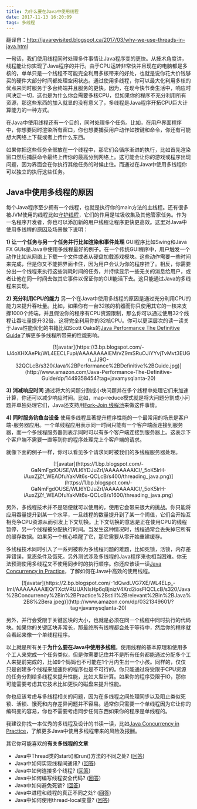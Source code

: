 ```yaml
---
title: 为什么要在Java中使用线程
date: 2017-11-13 16:20:09
tags: 多线程
---
```

翻译自：http://javarevisited.blogspot.ca/2017/03/why-we-use-threads-in-java.html

一句话，我们使用线程同时处理多件事情让Java程序变的更快。从技术角度讲，线程能让你实现了Java程序的并行。由于CPU运转非常快并且现在的电脑都是多核的，单单只是一个线程不可能完全利用多核带来的好处，也就是说你花大价钱够买的硬件大部分时间都处理空闲状态。通过使用多线程，你可以最大化利用多核的优点来同时服务于多台终端并且服务的更快。因为，在现今快节奏生活中，响应时间决定一切，这也是为什么你会需要多核CPU，但如果你的程序不充分利用所有资源，那这些东西的加入就显的没有意义了，多线程是Java程序开拓CPU巨大计算能力的一种方式。

在Java中使用线程还有一个目的，同时处理多个任务。比如，在用户界面程序中，你想要同时渲染所有窗口，你也想要捕获用户动作如按键和命令，你还有可能想大网络上下载或者上传什么东西。

如果你把这些任务全部放在一个线程中，那它们会循序渐进的执行，比如首先渲染窗口然后捕获命令最终上传你的最高分到网络上。这可能会让你的游戏或程序出现问题，因为界面会在你执行其他任务的时候止住。而通过在Java中使用多线程你可以独立的执行这些任务。

## Java中使用多线程的原因

每个Java程序至少拥有一个线程，也就是执行你的main方法的主线程。还有很多被JVM使用的线程比如[守护线程](http://www.java67.com/2016/06/difference-between-daemon-vs-user-thread-in-java.html)，它们的作用是垃圾收集及其他管家任务。作为一名程序开发者，你也可以添加新的用户线程让程序更快更高效。这里对Java中使用多线程的原因及场景做下说明：

**1) 让一个任务与另一个任务并行比如渲染和事件处理**
GUI程序比如Swing和Java FX GUIs是Java中使用多线程最好的例子。在一个传统GUI程序中，用户触发一个动作比如从网络上下载一个文件或者从硬盘加载游戏模块。这些动作需要一些时间来完成，但是你又不能把界面卡住，因为用户会认为你的程序挂了。相反，你需要分出一个线程来执行这些消耗时间的任务，并持续显示一些无关的消息给用户，或者让他在同一时间去做其它事件以保证你的GUI能活下去。这只能通过Java的多线程来实现。

**2) 充分利用CPU的能力**
另一个在Java中使用多线程的原因是通过充分利用CPU的能力来提升吞吐量。比如，如果你有一台32核的机器而你只使用其它的一核来支撑1000个终端，并且假设你的程序有CPU资源限制，那么你可以通过使用32个线程让吞吐量提升32倍，这将完全利用你的32核CPU。你可以更深层次的读一读关于Java性能优化的书籍比如Scott Oaks的[Java Performance The Definitive Guide](http://www.amazon.com/Java-Performance-The-Definitive-Guide/dp/1449358454?tag=javamysqlanta-20)了解更多多线程所带来的性能影响。

<div align=center>[![avatar](https://3.bp.blogspot.com/-lJ4oXHXAePk/WL4EECLFupI/AAAAAAAAIEM/vZ9mSRuOJiYYvjTvMvt3EUGn_JJ9O-32QCLcB/s320/Java%2BPerformance%2BDefinitive%2BGuide.jpg)](http://www.amazon.com/Java-Performance-The-Definitive-Guide/dp/1449358454?tag=javamysqlanta-20)</div>

**3) 消减响应时间**
通过将大的问题分割成小块问题并在多个线程中处理它们来加速计算，你还可以减少响应时间。比如，map-reduce模式就是将大问题分割成小问题并单独处理它们，Java还支持用[Fork-Join 线程池](http://javarevisited.blogspot.sg/2016/12/difference-between-executor-framework-and-ForkJoinPool-in-Java.html)来做这件事情。

**4) 同时服务钓鱼台设备**
使用多线程显著提升程序性能的一个最常用的场景是客户端-服务器应用。一个单线程应用表示同一时间只能有一个客户端面连接到服务器，而一个多线程服务器则表示同时可以有多个客户端连接到服务器上。这表示下个客户端不需要一直等到你的程序处理完上个客户端的请求。

就像下面的例子一样，你可以看见多个请求同时被我们的多线程服务器处理。

<div align=center>[![avatar](https://1.bp.blogspot.com/-GaNmFgdOUSE/WLI6YDJuZrI/AAAAAAAAICI/_5oK5lrH-iAuxZjZf_WEADfuYakMt6s-QCLcB/s400/threading_java.png)](https://1.bp.blogspot.com/-GaNmFgdOUSE/WLI6YDJuZrI/AAAAAAAAICI/_5oK5lrH-iAuxZjZf_WEADfuYakMt6s-QCLcB/s1600/threading_java.png)</div>

另外，多线程技术并不是随便就可以使用的，使用它会带来很大的挑战。你只能将应用吞量提升到某一个水平，一旦线程的数量提升到了某一个阈值，它们会开始互相竞争CPU资源从而引发上下文切换。上下文切换的意思是正在使用CPU的线程暂停，另一个线程被分配执行时间。当发生这种情况时，线程通常会丢失掉它所有的缓存数据。如果另一个核心唤醒了它，那它需要从零开始重建缓存。

多线程技术同时引入了一系列被称为多线程问题的难题，比如死锁，活锁，内存差异错误，竞态条件及饿死。另外测试涉及多线程的Java程序来也相当困难。你无法预测使用多线程又不使用同步时的执行顺序。你还应该读一读[Java Concurrency in Practice](http://www.amazon.com/dp/0321349601/?tag=javamysqlanta-20)，了解如何在Java中高效的使用线程。

<div align=center>[![avatar](https://2.bp.blogspot.com/-1dQwdLVG7XE/WL4ELp_-ImI/AAAAAAAAIEQ/TXctVRUUANIsHp6qBjnizV4Xrd2iosFlQCLcB/s320/Java%2BConcurrency%2Bin%2BPractice%2Bstill%2Brelevant%2Bin%2BJava%2B8%2Bera.jpeg)](http://www.amazon.com/dp/0321349601/?tag=javamysqlanta-20)</div>

另外，并行会受限于关键区块的大小，也就是必须在同一个线程中同时执行的代码块。如果你的关键区块非常长，那最终所有线程都会处于等待中，然后你的程序就会看起来像一个单线程程序。

以上就是所有关于**为什么要在Java中使用多线程**。使用线程的基本原理和使用多个工人来完成一个任务类似，但是你需要记住并不是所有任务都能通过分配多个工人来提前完成的，比如9个妈妈也不可能在1个月内生出一个小孩。同样的，仅仅只是创建多个线程来加速你的程序也是不可行的。你只能通过将受限于CPU资源的任务分割给多线程来提升性能，比如大型计算。如果你的程序受限于IO，那你可能需要考虑其它技术比如更快的磁盘来提升性能。

你也应该考虑与多线程相关的问题，因为在多线程之间处理同步以及阻止类似死锁、活锁、饿死和内存差异问题并不容易。通常你只需要一个单线程因为它让你的编码变的容易，你也不需要考虑同步任何东西如果你的程序是单线程的。

我建议你找一本优秀的多线程及设计的书读一读，比如[Java Concurrency in Practice](http://www.amazon.com/dp/0321349601/?tag=javamysqlanta-20)，了解更多Java中使用多线程带来的风险及报酬。

其它你可能喜欢的**有关多线程的文章**
* Java中Thread类的start()和run()方法的不同之处? ([回答](http://javarevisited.blogspot.sg/2012/03/difference-between-start-and-run-method.html))
* Java中如何实现线程间通讯? ([回答](http://javarevisited.blogspot.sg/2013/12/inter-thread-communication-in-java-wait-notify-example.html))
* Java中如何连接多个线程? ([回答](http://javarevisited.blogspot.sg/2013/02/how-to-join-multiple-threads-in-java-example-tutorial.html))
* Java中如何编写线程安全代码? ([回答](http://javarevisited.blogspot.sg/2012/01/how-to-write-thread-safe-code-in-java.html))
* Java中如何避免死锁? ([回答](http://javarevisited.blogspot.sg/2010/10/what-is-deadlock-in-java-how-to-fix-it.html))
* Java中进程和线程的真正不同之处? ([回答](http://javarevisited.blogspot.sg/2015/12/difference-between-thread-and-process.html))
* Java中如何使用thread-local变量? ([回答](http://javarevisited.blogspot.sg/2012/05/how-to-use-threadlocal-in-java-benefits.html))